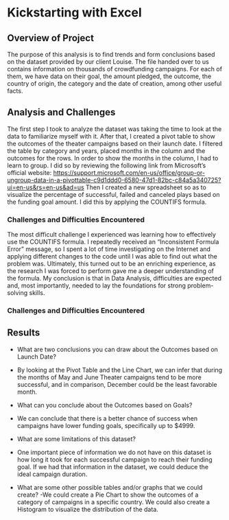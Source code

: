 # Kickstarting with Excel

## Overview of Project

The purpose of this analysis is to find trends and form conclusions based on the dataset provided by our client Louise. The file handed over to us contains information on thousands of crowdfunding campaigns. For each of them, we have data on their goal, the amount pledged, the outcome, the country of origin, the category and the date of creation, among other useful facts.

## Analysis and Challenges

The first step I took to analyze the dataset was taking the time to look at the data to familiarize myself with it. After that, I created a pivot table to show the outcomes of the theater campaigns based on their launch date. I filtered the table by category and years, placed months in the column and the outcomes for the rows. In order to show the months in the column, I had to learn to group. I did so by reviewing the following link from Microsoft’s official website: https://support.microsoft.com/en-us/office/group-or-ungroup-data-in-a-pivottable-c9d1ddd0-6580-47d1-82bc-c84a5a340725?ui=en-us&rs=en-us&ad=us
Then I created a new spreadsheet so as to visualize the percentage of successful, failed and canceled plays based on the funding goal amount. I did this by applying the COUNTIFS formula. 

### Challenges and Difficulties Encountered

The most difficult challenge I experienced was learning how to effectively use the COUNTIFS formula. I repeatedly received an “Inconsistent Formula Error” message, so I spent a lot of time investigating on the Internet and applying different changes to the code until I was able to find out what the problem was. Ultimately, this turned out to be an enriching experience, as the research I was forced to perform gave me a deeper understanding of the formula. My conclusion is that in Data Analysis, difficulties are expected and, most importantly, needed to lay the foundations for strong problem-solving skills. 

### Challenges and Difficulties Encountered

## Results

- What are two conclusions you can draw about the Outcomes based on Launch Date?
- By looking at the Pivot Table and the Line Chart, we can infer that during the months of May and June Theater campaigns tend to be more successful, and in comparison, December could be the least favorable month.

- What can you conclude about the Outcomes based on Goals?
- We can conclude that there is a better chance of success when campaigns have lower funding goals, specifically up to $4999. 

- What are some limitations of this dataset?
- One important piece of information we do not have on this dataset is how long it took for each successful campaign to reach their funding goal. If we had that information in the dataset, we could deduce the ideal campaign duration. 

- What are some other possible tables and/or graphs that we could create?
-We could create a Pie Chart to show the outcomes of a category of campaigns in a specific country. We could also create a Histogram to visualize the distribution of the data. 
